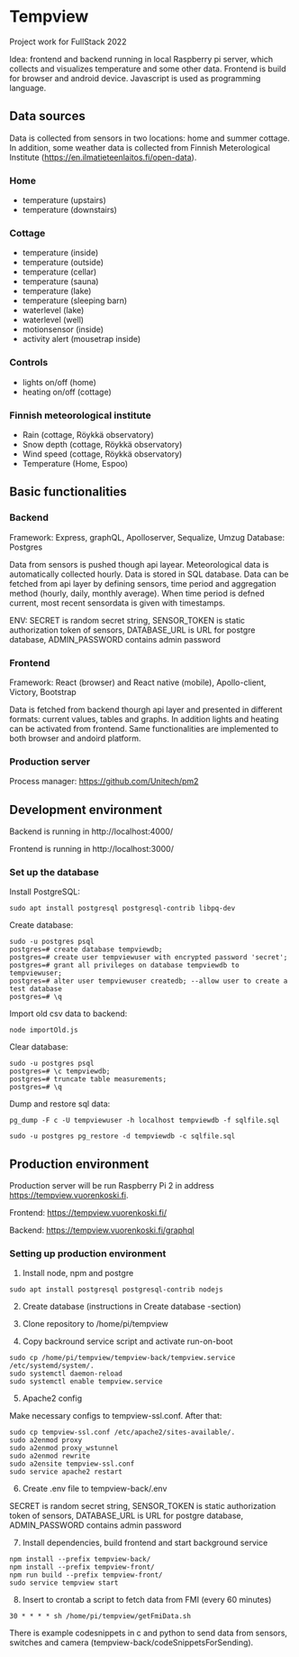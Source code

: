 # Tempview

Project work for FullStack 2022

Idea: frontend and backend running in local Raspberry pi server, which collects and visualizes temperature and some other data. Frontend is build for browser and android device. Javascript is used as programming language.

## Data sources

Data is collected from sensors in two locations: home and summer cottage. In addition, some weather data is collected from Finnish Meterological Institute (https://en.ilmatieteenlaitos.fi/open-data).

### Home

- temperature (upstairs)
- temperature (downstairs)

### Cottage

- temperature (inside)
- temperature (outside)
- temperature (cellar)
- temperature (sauna)
- temperature (lake)
- temperature (sleeping barn)
- waterlevel (lake)
- waterlevel (well)
- motionsensor (inside)
- activity alert (mousetrap inside)

### Controls

- lights on/off (home)
- heating on/off (cottage)

### Finnish meteorological institute

- Rain (cottage, Röykkä observatory)
- Snow depth (cottage, Röykkä observatory)
- Wind speed (cottage, Röykkä observatory)
- Temperature (Home, Espoo)

## Basic functionalities

### Backend

Framework: Express, graphQL, Apolloserver, Sequalize, Umzug
Database: Postgres

Data from sensors is pushed though api layear. Meteorological data is automatically collected hourly. Data is stored in SQL database. Data can be fetched from api layer by defining sensors, time period and aggregation method (hourly, daily, monthly average). When time period is defned current, most recent sensordata is given with timestamps.

ENV: SECRET is random secret string, SENSOR_TOKEN is static authorization token of sensors, DATABASE_URL is URL for postgre database, ADMIN_PASSWORD contains admin password

### Frontend

Framework: React (browser) and React native (mobile), Apollo-client, Victory, Bootstrap

Data is fetched from backend thourgh api layer and presented in different formats: current values, tables and graphs. In addition lights and heating can be activated from frontend. Same functionalities are implemented to both browser and andoird platform.

### Production server

Process manager: https://github.com/Unitech/pm2

## Development environment

Backend is running in http://localhost:4000/

Frontend is running in http://localhost:3000/

### Set up the database

Install PostgreSQL:

```
sudo apt install postgresql postgresql-contrib libpq-dev
```

Create database:

```
sudo -u postgres psql
postgres=# create database tempviewdb;
postgres=# create user tempviewuser with encrypted password 'secret';
postgres=# grant all privileges on database tempviewdb to tempviewuser;
postgres=# alter user tempviewuser createdb; --allow user to create a test database
postgres=# \q
```

Import old csv data to backend:

```
node importOld.js
```

Clear database:

```
sudo -u postgres psql
postgres=# \c tempviewdb;
postgres=# truncate table measurements;
postgres=# \q
```

Dump and restore sql data:

```
pg_dump -F c -U tempviewuser -h localhost tempviewdb -f sqlfile.sql

sudo -u postgres pg_restore -d tempviewdb -c sqlfile.sql

```

## Production environment

Production server will be run Raspberry Pi 2 in address https://tempview.vuorenkoski.fi.

Frontend: https://tempview.vuorenkoski.fi/

Backend: https://tempview.vuorenkoski.fi/graphql

### Setting up production environment

1. Install node, npm and postgre

```
sudo apt install postgresql postgresql-contrib nodejs
```

2. Create database (instructions in Create database -section)

3. Clone repository to /home/pi/tempview

4. Copy backround service script and activate run-on-boot

```
sudo cp /home/pi/tempview/tempview-back/tempview.service /etc/systemd/system/.
sudo systemctl daemon-reload
sudo systemctl enable tempview.service
```

5. Apache2 config

Make necessary configs to tempview-ssl.conf. After that:

```
sudo cp tempview-ssl.conf /etc/apache2/sites-available/.
sudo a2enmod proxy
sudo a2enmod proxy_wstunnel
sudo a2enmod rewrite
sudo a2ensite tempview-ssl.conf
sudo service apache2 restart
```

6. Create .env file to tempview-back/.env

SECRET is random secret string, SENSOR_TOKEN is static authorization token of sensors, DATABASE_URL is URL for postgre database, ADMIN_PASSWORD contains admin password

7. Install dependencies, build frontend and start background service

```
npm install --prefix tempview-back/
npm install --prefix tempview-front/
npm run build --prefix tempview-front/
sudo service tempview start
```

8. Insert to crontab a script to fetch data from FMI (every 60 minutes)

```
30 * * * * sh /home/pi/tempview/getFmiData.sh
```

There is example codesnippets in c and python to send data from sensors, switches and camera (tempview-back/codeSnippetsForSending).
